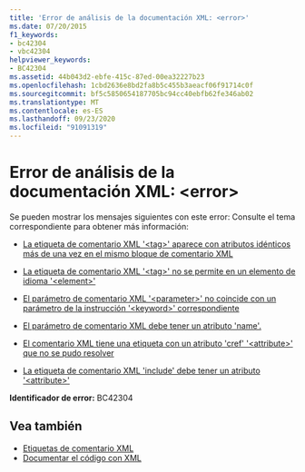 ```yaml
---
title: 'Error de análisis de la documentación XML: <error>'
ms.date: 07/20/2015
f1_keywords:
- bc42304
- vbc42304
helpviewer_keywords:
- BC42304
ms.assetid: 44b043d2-ebfe-415c-87ed-00ea32227b23
ms.openlocfilehash: 1cbd2636e8bd2fa8b5c455b3aeacf06f91714c0f
ms.sourcegitcommit: bf5c5850654187705bc94cc40ebfb62fe346ab02
ms.translationtype: MT
ms.contentlocale: es-ES
ms.lasthandoff: 09/23/2020
ms.locfileid: "91091319"
---
```

# <a name="xml-documentation-parse-error-error"></a>Error de análisis de la documentación XML: \<error>

Se pueden mostrar los mensajes siguientes con este error: Consulte el tema correspondiente para obtener más información:  
  
- [La etiqueta de comentario XML '\<tag>' aparece con atributos idénticos más de una vez en el mismo bloque de comentario XML](bc42305.md)  
  
- [La etiqueta de comentario XML '\<tag>' no se permite en un elemento de idioma '\<element>'](bc42306.md)  
  
- [El parámetro de comentario XML '\<parameter>' no coincide con un parámetro de la instrucción '\<keyword>' correspondiente](bc42307.md)  
  
- [El parámetro de comentario XML debe tener un atributo 'name'.](bc42308.md)  
  
- [El comentario XML tiene una etiqueta con un atributo 'cref' '\<attribute>' que no se pudo resolver](bc42309.md)  
  
- [La etiqueta de comentario XML 'include' debe tener un atributo '\<attribute>'](bc42310.md)  
  
 **Identificador de error:** BC42304  
  
## <a name="see-also"></a>Vea también

- [Etiquetas de comentario XML](../language-reference/xmldoc/index.md)
- [Documentar el código con XML](../programming-guide/program-structure/documenting-your-code-with-xml.md)
